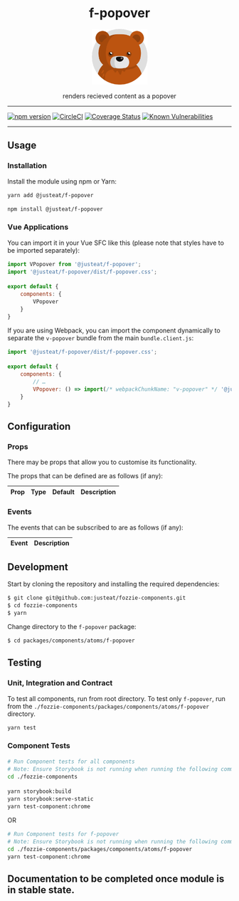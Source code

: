 <div align="center">

# f-popover

<img width="125" alt="Fozzie Bear" src="../../../../bear.png" />

renders recieved content as a popover

</div>

---

[![npm version](https://badge.fury.io/js/%40justeat%2Ff-popover.svg)](https://badge.fury.io/js/%40justeat%2Ff-popover)
[![CircleCI](https://circleci.com/gh/justeat/fozzie-components.svg?style=svg)](https://circleci.com/gh/justeat/workflows/fozzie-components)
[![Coverage Status](https://coveralls.io/repos/github/justeat/f-popover/badge.svg)](https://coveralls.io/github/justeat/f-popover)
[![Known Vulnerabilities](https://snyk.io/test/github/justeat/f-popover/badge.svg?targetFile=package.json)](https://snyk.io/test/github/justeat/f-popover?targetFile=package.json)

---

## Usage

### Installation

Install the module using npm or Yarn:

```sh
yarn add @justeat/f-popover
```

```sh
npm install @justeat/f-popover
```



### Vue Applications

You can import it in your Vue SFC like this (please note that styles have to be imported separately):

```js
import VPopover from '@justeat/f-popover';
import '@justeat/f-popover/dist/f-popover.css';

export default {
    components: {
        VPopover
    }
}
```

If you are using Webpack, you can import the component dynamically to separate the `v-popover` bundle from the main `bundle.client.js`:

```js
import '@justeat/f-popover/dist/f-popover.css';

export default {
    components: {
        // …
        VPopover: () => import(/* webpackChunkName: "v-popover" */ '@justeat/f-popover')
    }
}
```

## Configuration

### Props

There may be props that allow you to customise its functionality.

The props that can be defined are as follows (if any):

| Prop  | Type  | Default | Description |
| ----- | ----- | ------- | ----------- |

### Events

The events that can be subscribed to are as follows (if any):

| Event | Description |
| ----- | ----------- |

## Development

Start by cloning the repository and installing the required dependencies:

```sh
$ git clone git@github.com:justeat/fozzie-components.git
$ cd fozzie-components
$ yarn
```

Change directory to the `f-popover` package:

```sh
$ cd packages/components/atoms/f-popover
```

## Testing

### Unit, Integration and Contract

To test all components, run from root directory.
To test only `f-popover`, run from the `./fozzie-components/packages/components/atoms/f-popover` directory.

```sh
yarn test
```

### Component Tests

```bash
# Run Component tests for all components
# Note: Ensure Storybook is not running when running the following commands
cd ./fozzie-components

yarn storybook:build
yarn storybook:serve-static
yarn test-component:chrome
```

OR

```bash
# Run Component tests for f-popover
# Note: Ensure Storybook is not running when running the following commands
cd ./fozzie-components/packages/components/atoms/f-popover
yarn test-component:chrome
```
## Documentation to be completed once module is in stable state.


